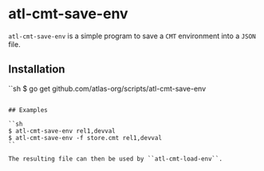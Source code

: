 atl-cmt-save-env
================

``atl-cmt-save-env`` is a simple program to save a ``CMT`` environment
into a ``JSON`` file.

## Installation

``sh
$ go get github.com/atlas-org/scripts/atl-cmt-save-env
```

## Examples

``sh
$ atl-cmt-save-env rel1,devval
$ atl-cmt-save-env -f store.cmt rel1,devval
``

The resulting file can then be used by ``atl-cmt-load-env``.

